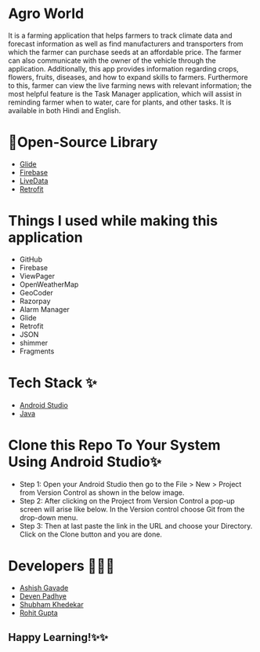 
# **Agro World**
It is a farming application that helps farmers to track climate data and forecast information as well as find manufacturers and transporters from which the farmer can purchase seeds at an affordable price. The farmer can also communicate with the owner of the vehicle through the application. Additionally, this app provides information regarding crops, flowers, fruits, diseases, and how to expand skills to farmers. Furthermore to this, farmer can view the live farming news with relevant information; the most helpful feature is the Task Manager application, which will assist in reminding farmer when to water, care for plants, and other tasks. It is available in both Hindi and English.

# 🔗Open-Source Library

* [Glide](https://github.com/bumptech/glide)
* [Firebase](https://firebase.google.com/docs/auth)
* [LiveData](https://developer.android.com/reference/androidx/lifecycle/LiveData)
* [Retrofit](https://square.github.io/retrofit/)

# Things I used while making this application

* GitHub
* Firebase
* ViewPager
* OpenWeatherMap
* GeoCoder
* Razorpay
* Alarm Manager
* Glide
* Retrofit
* JSON
* shimmer
* Fragments

# Tech Stack ✨

* [Android Studio](https://developer.android.com/studio)
* [Java](https://www.java.com/en/)

# Clone this Repo To Your System Using Android Studio✨

* Step 1: Open your Android Studio then go to the File > New > Project from Version Control as shown in the below image.
* Step 2: After clicking on the Project from Version Control a pop-up screen will arise like below. In the Version control choose Git from the drop-down menu.
* Step 3: Then at last paste the link in the URL and choose your Directory. Click on the Clone button and you are done.

# Developers 👨🏻‍💻

* [Ashish Gavade](https://www.instagram.com/theashishgavade/)
* [Deven Padhye](https://www.instagram.com/deven_23/)
* [Shubham Khedekar]()
* [Rohit Gupta](https://www.instagram.com/_rohit__gupta_/)

## Happy Learning!✨✨
